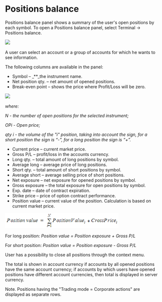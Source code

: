 # Positions balance

Positions balance panel shows a summary of the user's open positions by each symbol. To open a Positions balance panel, select Terminal -&gt; Positions balance.

![](../../../.gitbook/assets/14%20%281%29.png)

A user can select an account or a group of accounts for which he wants to see information.

The following columns are available in the panel:

* Symbol –  _\*\*_the instrument name.
* Net position qty. – net amount of opened positions.
* Break-even point – shows the price where Profit/Loss will be zero.

![](https://gblobscdn.gitbook.com/assets%2F-LMCqxhh2XAdWPUjcvxR%2F-MQIR50JOX7EHn3l1Qou%2F-MQIT3l5yiZLLxLxSFua%2F22.png?alt=media&token=b1aefce9-3ed1-4ff3-a8fc-dfca3d9a9db4)

_where:_

_N - the number of open positions for the selected instrument;_

_OPi - Open price;_

_qty i - the volume of the "i" position, taking into account the sign, for a short position the sign is “-”, for a long position the sign is “+”._

* Current price – current market price.
* Gross P/L – profit/loss in the accounts currency.
* Long qty. – total amount of long positions by symbol.
* Average long – average price of long positions.
* Short qty. – total amount of short positions by symbol.
* Average short – average selling price of short positions.
* Net exposure – net exposure for opened positions by symbol.
* Gross exposure – the total exposure for open positions by symbol.
* Exp. date – date of contract expiration.
* Strike price – price of option contract performance.
* Position value – current value of the position. Calculation is based on current market price.

![](../../../.gitbook/assets/screenshot_2%20%2816%29%20%281%29.png)

For long position: _Position value = Position exposure + Gross P/L_

For short position: _Position value = Position exposure - Gross P/L_

User has a possibility to close all positions through the context menu.

The total is shown in account currency if accounts by all opened positions have the same account currency; if accounts by which users have opened positions have different account currencies, then total is displayed in server currency.

Note. Positions having the "Trading mode = Corporate actions" are displayed as separate rows.

